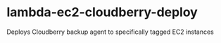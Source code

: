# lambda-ec2-cloudberry-deploy
Deploys Cloudberry backup agent to specifically tagged EC2 instances  
